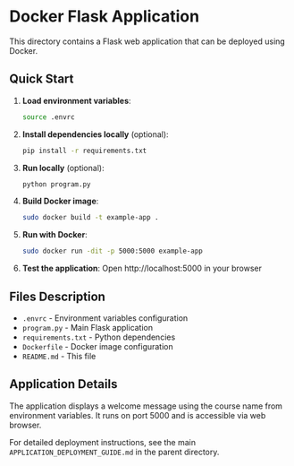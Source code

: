 # Docker Flask Application

This directory contains a Flask web application that can be deployed using Docker.

## Quick Start

1. **Load environment variables**:
   ```bash
   source .envrc
   ```

2. **Install dependencies locally** (optional):
   ```bash
   pip install -r requirements.txt
   ```

3. **Run locally** (optional):
   ```bash
   python program.py
   ```

4. **Build Docker image**:
   ```bash
   sudo docker build -t example-app .
   ```

5. **Run with Docker**:
   ```bash
   sudo docker run -dit -p 5000:5000 example-app
   ```

6. **Test the application**:
   Open http://localhost:5000 in your browser

## Files Description

- `.envrc` - Environment variables configuration
- `program.py` - Main Flask application
- `requirements.txt` - Python dependencies
- `Dockerfile` - Docker image configuration
- `README.md` - This file

## Application Details

The application displays a welcome message using the course name from environment variables. It runs on port 5000 and is accessible via web browser.

For detailed deployment instructions, see the main `APPLICATION_DEPLOYMENT_GUIDE.md` in the parent directory.
